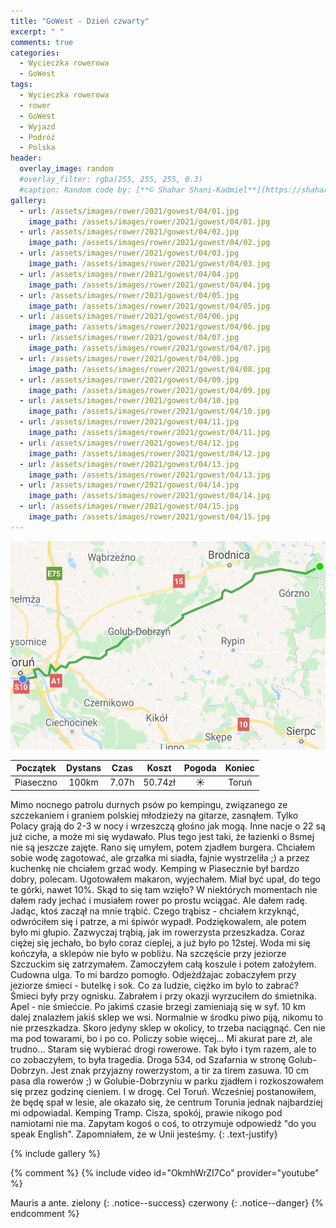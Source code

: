 ```yaml
---
title: "GoWest - Dzień czwarty"
excerpt: " "
comments: true
categories:
  - Wycieczka rowerowa
  - GoWest
tags:
  - Wycieczka rowerowa
  - rower
  - GoWest
  - Wyjazd
  - Podróż
  - Polska
header:
  overlay_image: random
  #overlay_filter: rgba(255, 255, 255, 0.3)
  #caption: Random code by: [**© Shahar Shani-Kadmiel**](https://shaharkadmiel.github.io)"
gallery:
  - url: /assets/images/rower/2021/gowest/04/01.jpg
    image_path: /assets/images/rower/2021/gowest/04/01.jpg        
  - url: /assets/images/rower/2021/gowest/04/02.jpg
    image_path: /assets/images/rower/2021/gowest/04/02.jpg        
  - url: /assets/images/rower/2021/gowest/04/03.jpg
    image_path: /assets/images/rower/2021/gowest/04/03.jpg        
  - url: /assets/images/rower/2021/gowest/04/04.jpg
    image_path: /assets/images/rower/2021/gowest/04/04.jpg        
  - url: /assets/images/rower/2021/gowest/04/05.jpg
    image_path: /assets/images/rower/2021/gowest/04/05.jpg        
  - url: /assets/images/rower/2021/gowest/04/06.jpg
    image_path: /assets/images/rower/2021/gowest/04/06.jpg        
  - url: /assets/images/rower/2021/gowest/04/07.jpg
    image_path: /assets/images/rower/2021/gowest/04/07.jpg        
  - url: /assets/images/rower/2021/gowest/04/08.jpg
    image_path: /assets/images/rower/2021/gowest/04/08.jpg        
  - url: /assets/images/rower/2021/gowest/04/09.jpg
    image_path: /assets/images/rower/2021/gowest/04/09.jpg        
  - url: /assets/images/rower/2021/gowest/04/10.jpg
    image_path: /assets/images/rower/2021/gowest/04/10.jpg        
  - url: /assets/images/rower/2021/gowest/04/11.jpg
    image_path: /assets/images/rower/2021/gowest/04/11.jpg        
  - url: /assets/images/rower/2021/gowest/04/12.jpg
    image_path: /assets/images/rower/2021/gowest/04/12.jpg        
  - url: /assets/images/rower/2021/gowest/04/13.jpg
    image_path: /assets/images/rower/2021/gowest/04/13.jpg        
  - url: /assets/images/rower/2021/gowest/04/14.jpg
    image_path: /assets/images/rower/2021/gowest/04/14.jpg        
  - url: /assets/images/rower/2021/gowest/04/15.jpg
    image_path: /assets/images/rower/2021/gowest/04/15.jpg         
---
```


![mapka](/assets/images/rower/2021/gowest/04/mapka.png)

|Początek|Dystans|Czas|Koszt|Pogoda|Koniec|
|:---:|:---:|:---:|:---:|:---:|:---:|
|Piaseczno|100km|7.07h|50.74zł|☀️|Toruń| 

Mimo nocnego patrolu durnych psów po kempingu, związanego ze szczekaniem i graniem polskiej młodzieży na gitarze, zasnąłem. Tylko Polacy grają do 2-3 w nocy i wrzeszczą głośno jak mogą. Inne nacje o 22 są już ciche, a może mi się wydawało. Plus tego jest taki, że łazienki o 8smej nie są jeszcze zajęte. Rano się umyłem, potem zjadłem burgera. Chciałem sobie wodę zagotować, ale grzałka mi siadła, fajnie wystrzeliła ;) a przez kuchenkę nie chciałem grzać wody. Kemping w Piasecznie był bardzo dobry, polecam. Ugotowałem makaron, wyjechałem. Miał być upał, do tego te górki, nawet 10%. Skąd to się tam wzięło? W niektórych momentach nie dałem rady jechać i musiałem rower po prostu wciągać. Ale dałem radę. Jadąc, ktoś zaczął na mnie trąbić. Czego trąbisz - chciałem krzyknąć, odwróciłem się i patrze, a mi śpiwór wypadł. Podziękowalem, ale potem było mi głupio. Zazwyczaj trąbią, jak im rowerzysta przeszkadza. Coraz ciężej się jechało, bo było coraz cieplej, a już było po 12stej. Woda mi się kończyła, a sklepów nie było w pobliżu. Na szczęście przy jeziorze Szczuckim się zatrzymałem. Zamoczyłem całą koszule i potem założyłem. Cudowna ulga. To mi bardzo pomogło. Odjeżdżajac zobaczyłem przy jeziorze śmieci - butelkę i sok. Co za ludzie, ciężko im bylo to zabrać? Śmieci były przy ognisku. Zabrałem i przy okazji wyrzuciłem do śmietnika. Apel - nie śmiećcie. Po jakimś czasie brzegi zamieniają się w syf. 10 km dalej znalazłem jakiś sklep we wsi. Normalnie w środku piwo piją, nikomu to nie przeszkadza. Skoro jedyny sklep w okolicy, to trzeba naciągnąć. Cen nie ma pod towarami, bo i po co. Policzy sobie więcej... Mi akurat pare zł, ale trudno... Staram się wybierać drogi rowerowe. Tak było i tym razem, ale to co zobaczyłem, to była tragedia. Droga 534, od Szafarnia w stronę Golub-Dobrzyn. Jest znak przyjazny rowerzystom, a tir za tirem zasuwa. 10 cm pasa dla rowerów ;) w Golubie-Dobrzyniu w parku zjadłem i rozkoszowałem się przez godzinę cieniem. I w drogę. Cel Toruń. Wcześniej postanowiłem, że będę spał w lesie, ale okazało się, że centrum Torunia jednak  najbardziej mi odpowiadal. Kemping Tramp. Cisza, spokój, prawie nikogo pod namiotami nie ma. Zapytam kogoś o coś, to otrzymuje odpowiedź "do you speak English". Zapomniałem, że w Unii jesteśmy. 
{: .text-justify}

<!-- {% include gallery caption="Najciekawsze zdjęcia z dzisiejszego dnia" %} -->

{% include gallery %}


{% comment %}
{% include video id="OkmhWrZI7Co" provider="youtube" %}

Mauris a ante.
zielony
{: .notice--success}
czerwony
{: .notice--danger}
{% endcomment %}
